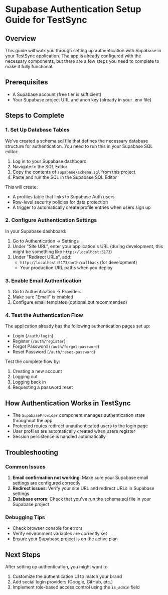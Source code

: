 # Supabase Authentication Setup Guide for TestSync

## Overview

This guide will walk you through setting up authentication with Supabase in your TestSync application. The app is already configured with the necessary components, but there are a few steps you need to complete to make it fully functional.

## Prerequisites

- A Supabase account (free tier is sufficient)
- Your Supabase project URL and anon key (already in your .env file)

## Steps to Complete

### 1. Set Up Database Tables

We've created a schema.sql file that defines the necessary database structure for authentication. You need to run this in your Supabase SQL editor:

1. Log in to your Supabase dashboard
2. Navigate to the SQL Editor
3. Copy the contents of `supabase/schema.sql` from this project
4. Paste and run the SQL in the Supabase SQL Editor

This will create:
- A profiles table that links to Supabase Auth users
- Row-level security policies for data protection
- A trigger to automatically create profile entries when users sign up

### 2. Configure Authentication Settings

In your Supabase dashboard:

1. Go to Authentication → Settings
2. Under "Site URL", enter your application's URL (during development, this might be something like `http://localhost:5173`)
3. Under "Redirect URLs", add:
   - `http://localhost:5173/auth/callback` (for development)
   - Your production URL paths when you deploy

### 3. Enable Email Authentication

1. Go to Authentication → Providers
2. Make sure "Email" is enabled
3. Configure email templates (optional but recommended)

### 4. Test the Authentication Flow

The application already has the following authentication pages set up:
- Login (`/auth/login`)
- Register (`/auth/register`)
- Forgot Password (`/auth/forgot-password`)
- Reset Password (`/auth/reset-password`)

Test the complete flow by:
1. Creating a new account
2. Logging out
3. Logging back in
4. Requesting a password reset

## How Authentication Works in TestSync

- The `SupabaseProvider` component manages authentication state throughout the app
- Protected routes redirect unauthenticated users to the login page
- User profiles are automatically created when users register
- Session persistence is handled automatically

## Troubleshooting

### Common Issues

1. **Email confirmation not working**: Make sure your Supabase email settings are configured correctly
2. **Redirect issues**: Verify your site URL and redirect URLs in Supabase settings
3. **Database errors**: Check that you've run the schema.sql file in your Supabase project

### Debugging Tips

- Check browser console for errors
- Verify environment variables are correctly set
- Ensure your Supabase project is on the active plan

## Next Steps

After setting up authentication, you might want to:

1. Customize the authentication UI to match your brand
2. Add social login providers (Google, GitHub, etc.)
3. Implement role-based access control using the `is_admin` field